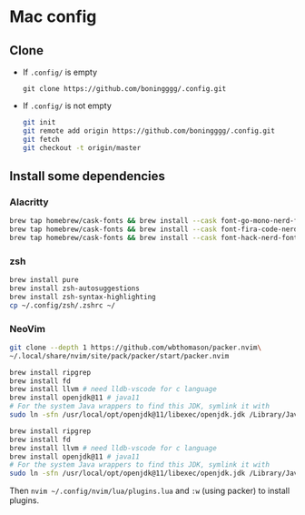 # Mac config

## Clone

- If `.config/` is empty
  
  `git clone https://github.com/boningggg/.config.git`

- If `.config/` is not empty
  
  ```bash
  git init
  git remote add origin https://github.com/boningggg/.config.git
  git fetch
  git checkout -t origin/master
  ```

## Install some dependencies

### Alacritty
  
  ```bash
  brew tap homebrew/cask-fonts && brew install --cask font-go-mono-nerd-font
  brew tap homebrew/cask-fonts && brew install --cask font-fira-code-nerd-font
  brew tap homebrew/cask-fonts && brew install --cask font-hack-nerd-font
  ```

### zsh
  
  ```bash
  brew install pure
  brew install zsh-autosuggestions
  brew install zsh-syntax-highlighting
  cp ~/.config/zsh/.zshrc ~/
  ```
### NeoVim
  
  ```bash
  git clone --depth 1 https://github.com/wbthomason/packer.nvim\
~/.local/share/nvim/site/pack/packer/start/packer.nvim

brew install ripgrep
brew install fd
brew install llvm # need lldb-vscode for c language
brew install openjdk@11 # java11
# For the system Java wrappers to find this JDK, symlink it with
sudo ln -sfn /usr/local/opt/openjdk@11/libexec/openjdk.jdk /Library/Java/JavaVirtualMachines/openjdk-11.jdk

  brew install ripgrep
  brew install fd
  brew install llvm # need lldb-vscode for c language
  brew install openjdk@11 # java11
  # For the system Java wrappers to find this JDK, symlink it with
  sudo ln -sfn /usr/local/opt/openjdk@11/libexec/openjdk.jdk /Library/Java/JavaVirtualMachines/openjdk-11.jdk
  ```

  Then `nvim ~/.config/nvim/lua/plugins.lua` and `:w` (using packer) to install plugins.
